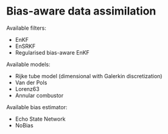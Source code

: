 # Bias-aware data assimilation

Available filters:
- EnKF
- EnSRKF
- Regularised bias-aware EnKF

Available models:
- Rijke tube model (dimensional with Galerkin discretization)
- Van der Pols
- Lorenz63
- Annular combustor
 
Available bias estimator:
- Echo State Network
- NoBias